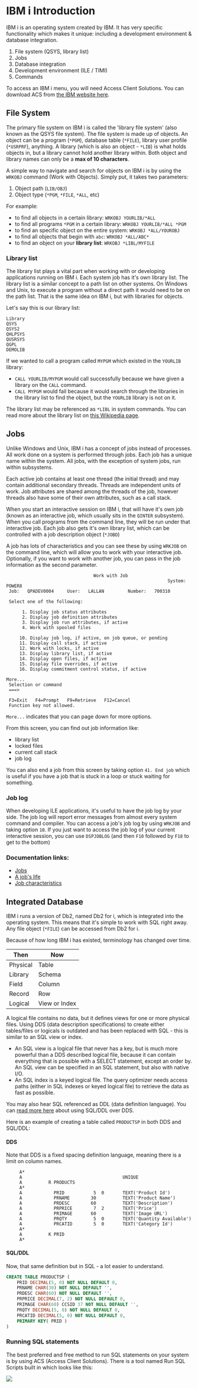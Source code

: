 # IBM i Introduction

IBM i is an operating system created by IBM. It has very specific functionality which makes it unique: including a development environment & database integration.

1. File system (QSYS, library list)
2. Jobs
3. Database integration
4. Development environment (ILE / TIMI)
5. Commands

To access an IBM i menu, you will need Access Client Solutions. You can download ACS from [the IBM website here](https://www.ibm.com/support/knowledgecenter/en/ssw_ibm_i_72/rzajr/rzajracsintro.htm).

## File System

The primary file system on IBM i is called the 'library file system' (also known as the QSYS file system). The file system is made up of objects. An object can be a program (`*PGM`), database table (`*FILE`), library user profile (`*USRPRF`), anything. A library (which is also an object - `*LIB`) is what holds objects in, but a library cannot hold another library within. Both object and library names can only be a **max of 10 characters**.

A simple way to navigate and search for objects on IBM i is by using the `WRKOBJ` command (Work with Objects). Simply put, it takes two parameters:

1. Object path (`LIB/OBJ`)
2. Object type (`*PGM`, `*FILE`, `*ALL`, etc)

For example:

* to find all objects in a certain library: `WRKOBJ YOURLIB/*ALL`
* to find all programs `*PGM` in a certain library: `WRKOBJ YOURLIB/*ALL *PGM`
* to find an specific object on the entire system: `WRKOBJ *ALL/YOUROBJ`
* to find all objects that begin with `abc`: `WRKOBJ *ALL/ABC*`
* to find an object on your **library list**: `WRKOBJ *LIBL/MYFILE`

### Library list

The library list plays a vital part when working with or developing applications running on IBM i. Each system job has it's own library list. The library list is a similar concept to a path list on other systems. On Windows and Unix, to execute a program without a direct path it would need to be on the path list. That is the same idea on IBM i, but with libraries for objects.

Let's say this is our library list:

```
Library   
QSYS      
QSYS2     
QHLPSYS   
QUSRSYS
QGPL      
DEMOLIB   
```

If we wanted to call a program called `MYPGM` which existed in the `YOURLIB` library:

* `CALL YOURLIB/MYPGM` would call successfully because we have given a library on the `CALL` command.
* `CALL MYPGM` would fail because it would search through the libraries in the library list to find the object, but the `YOURLIB` library is not on it.

The library list may be referenced as  `*LIBL` in system commands. You can read more about the library list on [this Wikipedia page](https://en.wikipedia.org/wiki/AS/400_Library_List).

## Jobs

Unlike Windows and Unix, IBM i has a concept of jobs instead of processes. All work done on a system is performed through jobs. Each job has a unique name within the system. All jobs, with the exception of system jobs, run within subsystems.

Each active job contains at least one thread (the initial thread) and may contain additional secondary threads. Threads are independent units of work. Job attributes are shared among the threads of the job, however threads also have some of their own attributes, such as a call stack.

When you start an interactive session on IBM i, that will have it's own job (known as an interactive job, which usually sits in the `QINTER` subsystem). When you call programs from the command line, they will be run under that interactive job. Each job also gets it's own library list, which can be controlled with a job description object (`*JOBD`)

A job has lots of characteristics and you can see these by using `WRKJOB` on the command line, which will allow you to work with your interactive job. Optionally, if you want to work with another job, you can pass in the job information as the second parameter.

```
                                 Work with Job                                  
                                                             System:   POWER8   
 Job:   QPADEV0004     User:   LALLAN         Number:   700310                  
                                                                                
 Select one of the following:                                                   
                                                                                
      1. Display job status attributes                                          
      2. Display job definition attributes                                      
      3. Display job run attributes, if active                                  
      4. Work with spooled files                                                
                                                                                
     10. Display job log, if active, on job queue, or pending                   
     11. Display call stack, if active                                          
     12. Work with locks, if active                                             
     13. Display library list, if active                                        
     14. Display open files, if active                                          
     15. Display file overrides, if active                                      
     16. Display commitment control status, if active                           
                                                                        More... 
 Selection or command                                                           
 ===>                                                                           
                                                                                
 F3=Exit   F4=Prompt   F9=Retrieve   F12=Cancel                                 
 Function key not allowed.                                                      
 ```

`More...` indicates that you can page down for more options.

 From this screen, you can find out job information like:

 * library list
 * locked files
 * current call stack
 * job log

You can also end a job from this screen by taking option `41. End job` which is useful if you have a job that is stuck in a loop or stuck waiting for something.

### Job log

When developing ILE applications, it's useful to have the job log by your side. The job log will report error messages from almost every system command and compiler. You can access a job's job log by using `WRKJOB` and taking option `10`. If you just want to access the job log of your current interactive session, you can use `DSPJOBLOG` (and then `F10` followed by `F18` to get to the bottom)

### Documentation links:

* [Jobs](https://www.ibm.com/support/knowledgecenter/en/ssw_ibm_i_73/rzaks/rzaksaboutjobs.htm)
* [A job's life](https://www.ibm.com/support/knowledgecenter/en/ssw_ibm_i_73/rzaks/rzaksjoblife.htm)
* [Job characteristics](https://www.ibm.com/support/knowledgecenter/ssw_ibm_i_73/rzaks/rzaksjobcharacter.htm)

## Integrated Database

IBM i runs a version of Db2, named Db2 for i, which is integrated into the operating system. This means that it's simple to work with SQL right away. Any file object (`*FILE`) can be accessed from Db2 for i.

Because of how long IBM i has existed, terminology has changed over time.


| Then     | Now    |
|----------|--------|
| Physical | Table  |
| Library  | Schema |
| Field    | Column |
| Record   | Row    |
| Logical  | View or Index |

 A logical file contains no data, but it defines views for one or more physical files. Using DDS (data description specifications) to create either tables/files or logicals is outdated and has been replaced with SQL - this is similar to an SQL view or index.

* An SQL view is a logical file that never has a key, but is much more powerful than a DDS described logical file, because it can contain everything that is possible with a SELECT statement, except an order by. An SQL view can be specified in an SQL statement, but also with native I/O.
* An SQL index is a keyed logical file. The query optimizer needs access paths (either in SQL indexes or keyed logical file) to retrieve the data as fast as possible.

You may also hear SQL referenced as DDL (data definition language). You can [read more here](http://ibmsystemsmag.com/ibmi/developer/modernization/a-debate--dds-vs--ddl/) about using SQL/DDL over DDS.

Here is an example of creating a table called `PRODUCTSP` in both DDS and SQL/DDL:

#### DDS

Note that DDS is a fixed spacing definition language, meaning there is a limit on column names.

```
     A*
     A                                      UNIQUE
     A          R PRODUCTS
     A*
     A            PRID           5  0       TEXT('Product Id')
     A            PRNAME        30          TEXT('Product Name')
     A            PRDESC        60          TEXT('Description')
     A            PRPRICE        7  2       TEXT('Price')
     A            PRIMAGE       60          TEXT('Image URL')
     A            PRQTY          5  0       TEXT('Quantity Available')
     A            PRCATID        5  0       TEXT('Category Id')
     A*
     A          K PRID
     A*
```

#### SQL/DDL

Now, that same definition but in SQL - a lot easier to understand.

```sql
CREATE TABLE PRODUCTSP (
	PRID DECIMAL(5, 0) NOT NULL DEFAULT 0,
	PRNAME CHAR(30) NOT NULL DEFAULT '',
	PRDESC CHAR(60) NOT NULL DEFAULT '',
	PRPRICE DECIMAL(7, 2) NOT NULL DEFAULT 0,
	PRIMAGE CHAR(60) CCSID 37 NOT NULL DEFAULT '',
	PRQTY DECIMAL(5, 0) NOT NULL DEFAULT 0,
	PRCATID DECIMAL(5, 0) NOT NULL DEFAULT 0,
	PRIMARY KEY( PRID )
)
```

### Running SQL statements

The best preferred and free method to run SQL statements on your system is by using ACS (Access Client Solutions). There is a tool named Run SQL Scripts built in which looks like this:

![](https://www.itjungle.com/fhg/fhg110116-story01-fig03.png)
